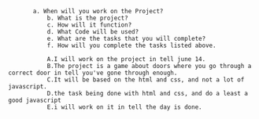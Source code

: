            a. When will you work on the Project?
               b. What is the project?
               c. How will it function? 
               d. What Code will be used?
               e. What are the tasks that you will complete?
               f. How will you complete the tasks listed above. 
           
               A.I will work on the project in tell june 14.
               B.The project is a game about doors where you go through a correct door in tell you've gone through enough.
               C.It will be based on the html and css, and not a lot of javascript.
               D.the task being done with html and css, and do a least a good javascript
               E.i will work on it in tell the day is done.